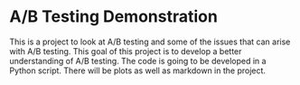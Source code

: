 # A/B Testing Demonstration

This is a project to look at A/B testing and some of the issues that can arise with A/B testing.
This goal of this project is to develop a better understanding of A/B testing.
The code is going to be developed in a Python script.
There will be plots as well as markdown in the project.
